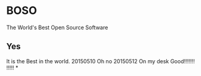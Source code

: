# BOSO
The World's Best Open Source Software
## Yes 
It is the Best in the world.
 20150510  Oh no
 20150512  On my desk
 Good!!!!!!!
!!!!!
*
